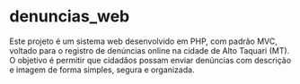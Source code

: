 # denuncias_web
Este projeto é um sistema web desenvolvido em PHP, com padrão MVC, voltado para o registro de denúncias online na cidade de Alto Taquari (MT). O objetivo é permitir que cidadãos possam enviar denúncias com descrição e imagem de forma simples, segura e organizada.
